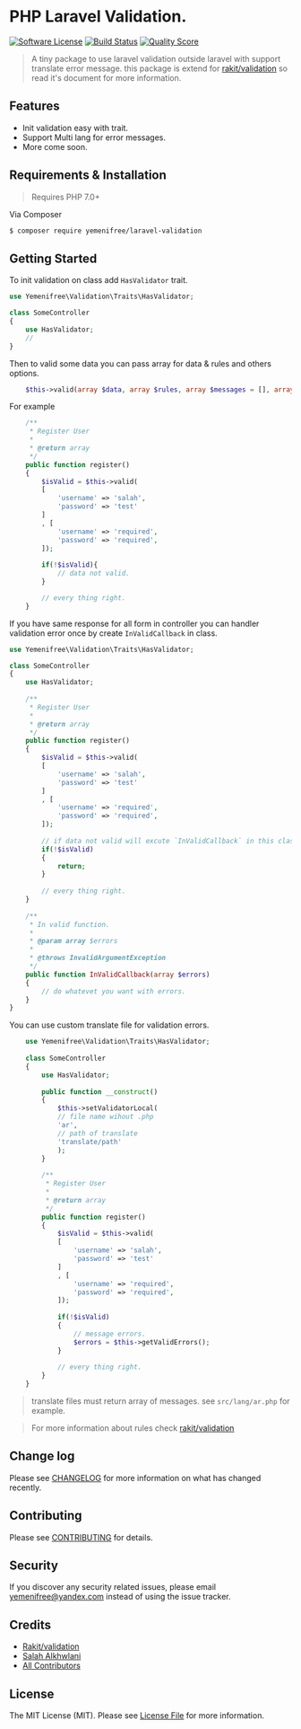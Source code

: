 # PHP Laravel Validation.

[![Software License][ico-license]](LICENSE.md)
[![Build Status][ico-build]][link-build]
[![Quality Score][ico-code-quality]][link-code-quality]

> A tiny package to use laravel validation outside laravel with support translate error message. this package is extend for [rakit/validation](https://github.com/rakit/validation) so read it's document for more information.

## Features

- Init validation easy with trait.
- Support Multi lang for error messages.
- More come soon.

## Requirements & Installation

> Requires PHP 7.0+

Via Composer

``` bash
$ composer require yemenifree/laravel-validation
```

## Getting Started

To init validation on class add `HasValidator` trait.

```php
use Yemenifree\Validation\Traits\HasValidator;

class SomeController
{
    use HasValidator;
    //
}
```

Then to valid some data you can pass array for data & rules and others options.
 

```php
    $this->valid(array $data, array $rules, array $messages = [], array $aliases = [])
```

For example

```php
    /**
     * Register User
     *
     * @return array
     */
    public function register()
    {
        $isValid = $this->valid(
        [
            'username' => 'salah',
            'password' => 'test'
        ]
        , [
            'username' => 'required',
            'password' => 'required',
        ]);
        
        if(!$isValid){
            // data not valid.
        }

        // every thing right.
    }
```

If you have same response for all form in controller you can handler validation error once by create `InValidCallback` in class.

```php
use Yemenifree\Validation\Traits\HasValidator;

class SomeController
{
    use HasValidator;
    
    /**
     * Register User
     *
     * @return array
     */
    public function register()
    {
        $isValid = $this->valid(
        [
            'username' => 'salah',
            'password' => 'test'
        ]
        , [
            'username' => 'required',
            'password' => 'required',
        ]);
        
        // if data not valid will excute `InValidCallback` in this class.
        if(!$isValid)
        {
            return;
        }
        
        // every thing right.
    }
    
    /**
     * In valid function.
     *
     * @param array $errors
     *
     * @throws InvalidArgumentException
     */
    public function InValidCallback(array $errors)
    {
        // do whatevet you want with errors.
    }
}
```

You can use custom translate file for validation errors.

```php
    use Yemenifree\Validation\Traits\HasValidator;
    
    class SomeController
    {
        use HasValidator;
        
        public function __construct()
        {
            $this->setValidatorLocal(
            // file name wihout .php
            'ar',
            // path of translate
            'translate/path'
            );
        }
        
        /**
         * Register User
         *
         * @return array
         */
        public function register()
        {
            $isValid = $this->valid(
            [
                'username' => 'salah',
                'password' => 'test'
            ]
            , [
                'username' => 'required',
                'password' => 'required',
            ]);
            
            if(!$isValid)
            {
                // message errors.
                $errors = $this->getValidErrors();
            }
            
            // every thing right.
        }
    }
```

> translate files must return array of messages. see `src/lang/ar.php` for example.

> For more information about rules check [rakit/validation](https://github.com/rakit/validation)

## Change log

Please see [CHANGELOG](CHANGELOG.md) for more information on what has changed recently.

## Contributing

Please see [CONTRIBUTING](CONTRIBUTING.md) for details.

## Security

If you discover any security related issues, please email yemenifree@yandex.com instead of using the issue tracker.

## Credits

- [Rakit/validation](https://github.com/rakit/validation)
- [Salah Alkhwlani][link-author]
- [All Contributors][link-contributors]

## License

The MIT License (MIT). Please see [License File](LICENSE.md) for more information.

[ico-license]: https://img.shields.io/badge/license-MIT-brightgreen.svg?style=flat-square
[ico-code-quality]: https://scrutinizer-ci.com/g/yemenifree/wp-security/badges/quality-score.png?b=master
[ico-build]: https://scrutinizer-ci.com/g/yemenifree/wp-security/badges/build.png?b=master

[link-author]: https://github.com/yemenifree
[link-contributors]: ../../contributors
[link-code-quality]: https://scrutinizer-ci.com/g/yemenifree/wp-security/code-structure
[link-build]: https://scrutinizer-ci.com/g/yemenifree/wp-security/build-status/maste
[link-last-version]: https://api.github.com/repos/yemenifree/wp-security/zipball

